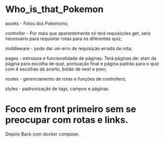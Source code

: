 # Who_is_that_Pokemon

assets - Fotos dos Pokemons;

controller - Por mais que aparentemente só terá requisições get, será necessário para requisitar rotas para os diferentes quiz;

middleware - pode dar um erro de requisição errada de rota;

pages - estrutura e funcionalidade de páginas. Terá páginas de: start da página para escolha de quiz, pontuação final e página padrão para o quiz com 4 escolhas de acerto, botão de next e prev;

routes - gerenciamento de rotas e funções de controllers;

styles - padronização de tags, campos e páginas.

# Foco em front primeiro sem se preocupar com rotas e links.

Depois Back com docker compose.
